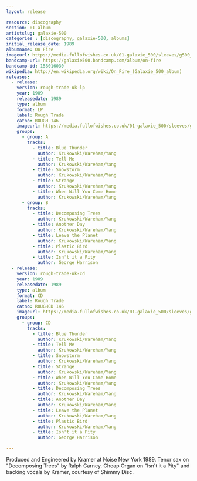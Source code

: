 ```yaml
---
layout: release

resource: discography
section: 01-album
artistslug: galaxie-500
categories : [discography, galaxie-500, albums]
initial_release_date: 1989
albumname: On Fire
imageurl: https://media.fullofwishes.co.uk/01-galaxie_500/sleeves/g500_onfire.jpg
bandcamp-url: https://galaxie500.bandcamp.com/album/on-fire
bandcamp-id: 158016030
wikipedia: http://en.wikipedia.org/wiki/On_Fire_(Galaxie_500_album)
releases:
  - release:
    version: rough-trade-uk-lp
    year: 1989
    releasedate: 1989
    type: album
    format: LP
    label: Rough Trade
    catno: ROUGH 146
    imageurl: https://media.fullofwishes.co.uk/01-galaxie_500/sleeves/g500_onfire.jpg
    groups:
      - group: A
        tracks:
          - title: Blue Thunder
            author: Krukowski/Wareham/Yang
          - title: Tell Me
            author: Krukowski/Wareham/Yang
          - title: Snowstorm
            author: Krukowski/Wareham/Yang
          - title: Strange
            author: Krukowski/Wareham/Yang
          - title: When Will You Come Home
            author: Krukowski/Wareham/Yang
      - group: B
        tracks:
          - title: Decomposing Trees
            author: Krukowski/Wareham/Yang
          - title: Another Day
            author: Krukowski/Wareham/Yang
          - title: Leave the Planet
            author: Krukowski/Wareham/Yang
          - title: Plastic Bird
            author: Krukowski/Wareham/Yang
          - title: Isn't it a Pity
            author: George Harrison
  - release:
    version: rough-trade-uk-cd
    year: 1989
    releasedate: 1989
    type: album
    format: CD
    label: Rough Trade
    catno: ROUGHCD 146
    imageurl: https://media.fullofwishes.co.uk/01-galaxie_500/sleeves/g500_onfire.jpg
    groups:
      - group: CD
        tracks:
          - title: Blue Thunder
            author: Krukowski/Wareham/Yang
          - title: Tell Me
            author: Krukowski/Wareham/Yang
          - title: Snowstorm
            author: Krukowski/Wareham/Yang
          - title: Strange
            author: Krukowski/Wareham/Yang
          - title: When Will You Come Home
            author: Krukowski/Wareham/Yang
          - title: Decomposing Trees
            author: Krukowski/Wareham/Yang
          - title: Another Day
            author: Krukowski/Wareham/Yang
          - title: Leave the Planet
            author: Krukowski/Wareham/Yang
          - title: Plastic Bird
            author: Krukowski/Wareham/Yang
          - title: Isn't it a Pity
            author: George Harrison

---
```

Produced and Engineered by Kramer at Noise New York 1989.
Tenor sax on "Decomposing Trees" by Ralph Carney.
Cheap Organ on "Isn't it a Pity" and backing vocals by Kramer, courtesy of Shimmy Disc.

